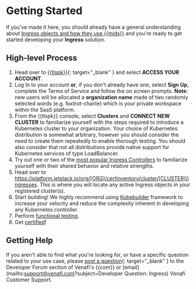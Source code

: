# Getting Started

If you've made it here, you should already have a general understanding about [Ingress objects and how they use {{mids}}](1-overview-ingress.md) and you're ready to get started developing your **Ingress** solution.

## High-level Process

1. Head over to [{{tlspk}}](https://platform.jetstack.io/){: target="_blank" } and select **ACCESS YOUR ACCOUNT**.
1. Log In to your account **or**, if you don't already have one, select **Sign Up**, complete the Terms of Service  and follow the on screen prompts.
**Note**: new users will be allocated a **organization name** made of two randomly selected words (e.g. foxtrot-charlie) which is your private workspace within the SaaS platform.
1. From the {{tlspk}} console, select **Clusters** and **CONNECT NEW CLUSTER** to familiarize yourself with the steps required to introduce a Kubernetes cluster to your organization.
Your choice of Kubernetes distribution is somewhat arbitrary, however you should consider the need to create them repeatedly to enable thorough testing.
You should also consider that not all distributions provide native support for Kubernetes services of type LoadBalancer.
1. Try out one or two of the [most popular Ingress Controllers](https://kubevious.io/blog/post/comparing-top-ingress-controllers-for-kubernetes) to familiarize yourself with their shared behavior and relative strengths.
1. Head over to https://platform.jetstack.io/org/[ORG]/certinventory/cluster/[CLUSTER]/ingresses.
This is where you will locate any active Ingress objects in your registered cluster(s).
1. Start building!
We highly recommend using [Kubebuilder](https://github.com/kubernetes-sigs/kubebuilder) framework to increase your velocity and reduce the complexity inherent in developing any Kubernetes controller.
1. Perform [functional testing](3-functional-testing-ingress.md).
1. Get [certified](../../Certification/TLS-Protect-For-Kubernetes/1-tlsp-certification-intro.md)!

## Getting Help

If you aren't able to find what you're looking for, or have a specific question related to your use case, please [post a question](https://community.venafi.com/ask-the-community-23){: target="_blank" } to the Developer Forum section of Venafi's {{com}} or [email](mailto:support@venafi.com?subject=Developer Question: Ingress) Venafi Customer Support. 



<!-- 1. Create a [TLS Protect Cloud](https://vaas.venafi.com){: target="_blank" } account if you don't have one already.
2. Decide on a programming language and understand what tooling, if any, your solution will use (If you aren't sure yet, [this](https://venafi-dev-onboarding.paperform.co/){: target="_blank" } might help 🙂).
3. Start building!
4. Perform [functional testing](3-functional-testing-cloud-waf.md).
5. Get [certified](../../Certification/TLS-Protect-Cloud/1-tlsp-certification-intro.md)! -->


<!-- Need to say more about JSS -->